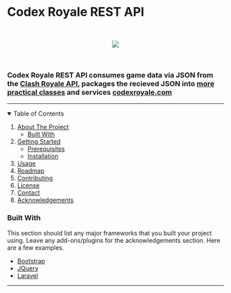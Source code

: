 # Codex Royale REST API 
<br />

<p align="center">
<img src=https://uc09cdbb3b2643b7064228146b69.previews.dropboxusercontent.com/p/thumb/ABMP6UdWBTH37pdZewBaJ7FywNLGhdKXUOVOxOSen902cGr-b01gnUUbTc81ZwKb7CpNcL_T9sdP_jVPN0fsdajS0BPUefVjl7gZtVPBfNIDFa8zAj66Fh4ExDaNKQHk3J7KS0111Evph892MpySuhmigW0puuKuDGmPtT3fUqZGWfsJRDkoBOxQA8ZQiL2f4NC72a2oNwwuh21lFNxY9RpB4Yp0t3T6iVw0LbqLIlT383277nXxyrwb-FJVVFTH0gtq60Xk1CMmsW3Om5D-CFj6hIVhISqGdezPPJW1RAuljNr6Xu43_oilpnPJPTL9UgsUISk4jEva1Cl95ToUqZlWpS5rTF433YReGD7yoS9O3Exl1nL0fNrdpTumeLu6BZ5rmRCuYEHdim_oFNGxsnCZFhdLa8i3R4PCnp7y9UaU_WIERgLzheXfCRG4uk4ceoZNXGqzQhLqOqWCTVU_iAWs_x8PQ0tRI7uVX-bPdTLnHosQz1llf79YUQPyFhgT04GQeBzw1_Gf6wLn3pYRN21pr6kOW85mfpMhGWlTWx4g8A/p.png />
</p>
<br />

### Codex Royale REST API consumes game data via JSON from the [Clash Royale API](https://developer.clashroyale.com), packages the recieved JSON into [more practical classes](https://github.com/evandagrift/clash-royale-classes) and services [codexroyale.com](www.codexroyale.com) 

---


<!-- TABLE OF CONTENTS -->
<details open="open">
  <summary>Table of Contents</summary>
  <ol>
    <li>
      <a href="#about-the-project">About The Project</a>
      <ul>
        <li><a href="#built-with">Built With</a></li>
      </ul>
    </li>
    <li>
      <a href="#getting-started">Getting Started</a>
      <ul>
        <li><a href="#prerequisites">Prerequisites</a></li>
        <li><a href="#installation">Installation</a></li>
      </ul>
    </li>
    <li><a href="#usage">Usage</a></li>
    <li><a href="#roadmap">Roadmap</a></li>
    <li><a href="#contributing">Contributing</a></li>
    <li><a href="#license">License</a></li>
    <li><a href="#contact">Contact</a></li>
    <li><a href="#acknowledgements">Acknowledgements</a></li>
  </ol>
</details>



### Built With

This section should list any major frameworks that you built your project using. Leave any add-ons/plugins for the acknowledgements section. Here are a few examples.
* [Bootstrap](https://getbootstrap.com)
* [JQuery](https://jquery.com)
* [Laravel](https://laravel.com)



---
<!-- MARKDOWN LINKS & IMAGES -->
<!-- https://www.markdownguide.org/basic-syntax/#reference-style-links -->
[contributors-shield]: https://img.shields.io/github/contributors/othneildrew/Best-README-Template.svg?style=for-the-badge
[contributors-url]: https://github.com/othneildrew/Best-README-Template/graphs/contributors

[clash-logo]:https://uc09cdbb3b2643b7064228146b69.previews.dropboxusercontent.com/p/thumb/ABMP6UdWBTH37pdZewBaJ7FywNLGhdKXUOVOxOSen902cGr-b01gnUUbTc81ZwKb7CpNcL_T9sdP_jVPN0fsdajS0BPUefVjl7gZtVPBfNIDFa8zAj66Fh4ExDaNKQHk3J7KS0111Evph892MpySuhmigW0puuKuDGmPtT3fUqZGWfsJRDkoBOxQA8ZQiL2f4NC72a2oNwwuh21lFNxY9RpB4Yp0t3T6iVw0LbqLIlT383277nXxyrwb-FJVVFTH0gtq60Xk1CMmsW3Om5D-CFj6hIVhISqGdezPPJW1RAuljNr6Xu43_oilpnPJPTL9UgsUISk4jEva1Cl95ToUqZlWpS5rTF433YReGD7yoS9O3Exl1nL0fNrdpTumeLu6BZ5rmRCuYEHdim_oFNGxsnCZFhdLa8i3R4PCnp7y9UaU_WIERgLzheXfCRG4uk4ceoZNXGqzQhLqOqWCTVU_iAWs_x8PQ0tRI7uVX-bPdTLnHosQz1llf79YUQPyFhgT04GQeBzw1_Gf6wLn3pYRN21pr6kOW85mfpMhGWlTWx4g8A/p.png
